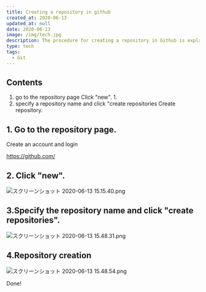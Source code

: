 ```yaml
---
title: Creating a repository in github
created_at: 2020-06-13
updated_at: null
date: 2020-06-13
image: /img/tech.jpg
description: The procedure for creating a repository in Github is explained with the help of a capture.
type: tech
tags:
  - Git
---
```


## Contents

1. go to the repository page
Click "new". 1.
1. specify a repository name and click "create repositories
Create repository.

## 1. Go to the repository page.

Create an account and login

https://github.com/

## 2. Click "new".

![スクリーンショット 2020-06-13 15.15.40.png](https://qiita-image-store.s3.ap-northeast-1.amazonaws.com/0/199085/c9e98725-3bd9-07ec-edbd-c0c202b0c2c7.png)

## 3.Specify the repository name and click "create repositories".

![スクリーンショット 2020-06-13 15.48.31.png](https://qiita-image-store.s3.ap-northeast-1.amazonaws.com/0/199085/4d8c6236-cec5-489a-9e42-26b4de86f1a2.png)

## 4.Repository creation

![スクリーンショット 2020-06-13 15.48.54.png](https://qiita-image-store.s3.ap-northeast-1.amazonaws.com/0/199085/f2871975-62d6-ae21-873d-4fd4457f8bbc.png)

Done!